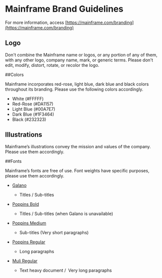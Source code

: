 
# Mainframe Brand Guidelines

For more information, access [https://mainframe.com/branding](https://mainframe.com/branding)

## Logo

Don't combine the Mainframe name or logos, or any portion of any of them, with any other logo, company name, mark, or generic terms. Please don't edit, modify, distort, rotate, or recolor the logo.


##Colors

Mainframe incorporates red-rose, light blue, dark blue and black colors throughout its branding. Please use the following colors accordingly.

- White (#FFFFF)
- Red-Rose (#DA1157)
- Light Blue (#00A7E7)
- Dark Blue (#1F3464)
- Black (#232323)

## Illustrations

Mainframe’s illustrations convey the mission and values of the company.  Please use them accordingly.

##Fonts

Mainframe’s fonts are free of use. Font weights have specific purposes, please use them accordingly.

- [Galano](https://www.fontfabric.com/galano-grotesque/)
  - Titles / Sub-titles

- [Poppins Bold](https://fonts.google.com/specimen/Poppins)
  - Titles / Sub-titles (when Galano is unavailable)

- [Poppins Medium](https://fonts.google.com/specimen/Poppins)
  - Sub-titles (Very short paragraphs)

- [Poppins Regular](https://fonts.google.com/specimen/Poppins)
  - Long paragraphs

- [Muli Regular](https://fonts.google.com/specimen/Muli)
  - Text heavy document /  Very long paragraphs
